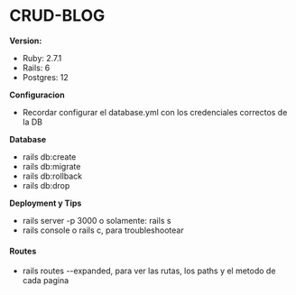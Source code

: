 # CRUD-BLOG

__Version:__
- Ruby:  2.7.1
- Rails: 6
- Postgres: 12

__Configuracion__
- Recordar configurar el database.yml con los credenciales correctos de la DB

__Database__
- rails db:create
- rails db:migrate
- rails db:rollback
- rails db:drop

__Deployment y Tips__
- rails server -p 3000 o solamente: rails s
- rails console o rails c, para troubleshootear
#### Routes
- rails routes --expanded, para ver las rutas, los paths y el metodo de cada pagina

